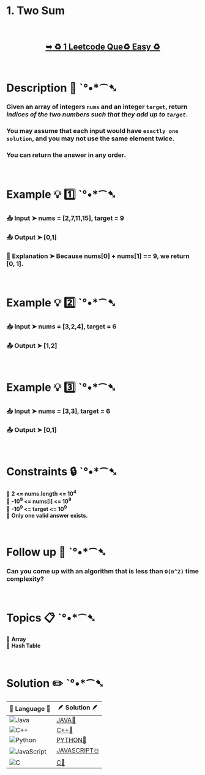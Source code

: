 # 1. Two Sum

</br>

<h2 align="center"> 

<a href="https://leetcode.com/problems/two-sum/description/"><strong>➥ ♻️ 1 Leetcode Que♻️ Easy ♻️ </strong></a>
</h2>

</br>

# Description 📜 ˋ°•*⁀➷

### Given an array of integers `nums` and an integer `target`, return *indices of the two numbers such that they add up to `target`*.

### You may assume that each input would have `exactly one solution`, and you may not use the same element twice.

### You can return the answer in any order.

</br>

# Example 💡 1️⃣ ˋ°•*⁀➷

  ### 📥 Input  ➤ nums = [2,7,11,15], target = 9

  ### 📤 Output  ➤ [0,1]

  ### 🔦 Explanation  ➤  Because nums[0] + nums[1] == 9, we return [0, 1].

</br>

# Example 💡 2️⃣ ˋ°•*⁀➷

  ### 📥 Input ➤ nums = [3,2,4], target = 6 

  ### 📤 Output  ➤ [1,2]

</br>

# Example 💡 3️⃣ ˋ°•*⁀➷

  ### 📥 Input ➤  nums = [3,3], target = 6

  ### 📤 Output  ➤ [0,1]

</br>

# Constraints 🔒 ˋ°•*⁀➷

🔹 **2 <= nums.length <= 10<sup>4</sup>** </br>
🔹 **-10<sup>9</sup> <= nums[i] <= 10<sup>9</sup>** </br>
🔹 **-10<sup>9</sup> <= target <= 10<sup>9</sup>** </br>
🔹 **Only one valid answer exists.** </br>

</br>

# Follow up 🧠 ˋ°•*⁀➷

###  Can you come up with an algorithm that is less than `O(n^2)` time complexity?

</br>

# Topics 📋 ˋ°•*⁀➷

🔸 **Array**  </br>
🔸 **Hash Table**  </br>

</br>

# Solution ✏️ ˋ°•*⁀➷

| 📒 Language 📒  | 🪶 Solution 🪶 |
| ------------- | ------------- |
|  ![Java](https://img.shields.io/badge/java-%23ED8B00.svg?style=for-the-badge&logo=openjdk&logoColor=white)  | [JAVA🍁]() |
|  ![C++](https://img.shields.io/badge/c++-%2300599C.svg?style=for-the-badge&logo=c%2B%2B&logoColor=white)  | [C++🎲]()  |
|  ![Python](https://img.shields.io/badge/python-3670A0?style=for-the-badge&logo=python&logoColor=ffdd54)    | [PYTHON🍰]() |
| ![JavaScript](https://img.shields.io/badge/javascript-%23323330.svg?style=for-the-badge&logo=javascript&logoColor=%23F7DF1E)   | [JAVASCRIPT☃️]() |
|   ![C](https://img.shields.io/badge/c-%2300599C.svg?style=for-the-badge&logo=c&logoColor=white)   | [C💖]()  |

